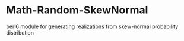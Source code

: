 # Math-Random-SkewNormal
perl6 module for generating realizations from skew-normal probability distribution
